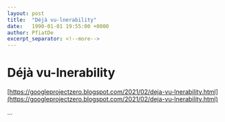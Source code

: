 ```yaml
---
layout: post
title:  "Déjà vu-lnerability"
date:   1990-01-01 19:55:00 +0000
author: PfiatDe
excerpt_separator: <!--more-->
---
```


# Déjà vu-lnerability

[https://googleprojectzero.blogspot.com/2021/02/deja-vu-lnerability.html](https://googleprojectzero.blogspot.com/2021/02/deja-vu-lnerability.html)

...
<!--more-->
